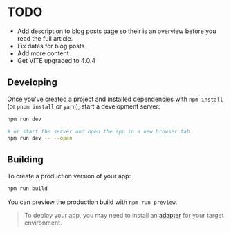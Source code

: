 # TODO

- Add description to blog posts page so their is an overview before you read the
  full article.
- Fix dates for blog posts
- Add more content
- Get VITE upgraded to 4.0.4

## Developing

Once you've created a project and installed dependencies with `npm install` (or
`pnpm install` or `yarn`), start a development server:

```bash
npm run dev

# or start the server and open the app in a new browser tab
npm run dev -- --open
```

## Building

To create a production version of your app:

```bash
npm run build
```

You can preview the production build with `npm run preview`.

> To deploy your app, you may need to install an
> [adapter](https://kit.svelte.dev/docs/adapters) for your target environment.
